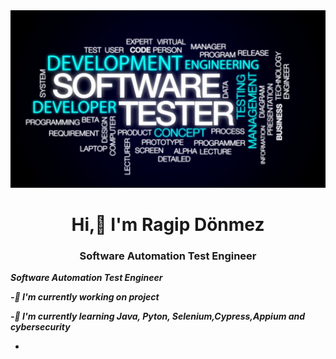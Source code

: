 <img src="https://github.com/ragip2501/ragip2501/blob/main/banner.png?raw=true">

<h1 align="center">Hi,👋 I'm Ragip Dönmez</h1>

<h3 align="center">Software Automation Test Engineer</h1>

***<p align="justify">***Software Automation Test Engineer***</p>***

***-🔭 I'm currently working on project***

***-🌱 I'm currently learning Java, Pyton, Selenium,Cypress,Appium and cybersecurity***

-
